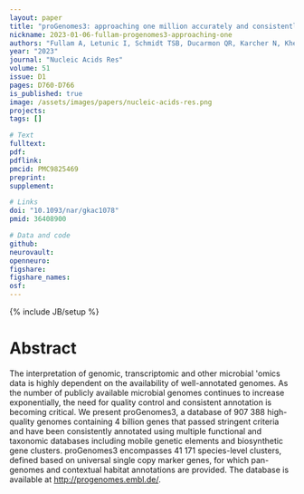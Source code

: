 ```yaml
---
layout: paper
title: "proGenomes3: approaching one million accurately and consistently annotated high-quality prokaryotic genomes"
nickname: 2023-01-06-fullam-progenomes3-approaching-one
authors: "Fullam A, Letunic I, Schmidt TSB, Ducarmon QR, Karcher N, Khedkar S, Kuhn M, Larralde M, Maistrenko OM, Malfertheiner L, Milanese A, Rodrigues JFM, Sanchis-Lopez C, Schudoma C, Szklarczyk D, Sunagawa S, Zeller G, Huerta-Cepas J, von Mering C, Bork P, Mende DR"
year: "2023"
journal: "Nucleic Acids Res"
volume: 51
issue: D1
pages: D760-D766
is_published: true
image: /assets/images/papers/nucleic-acids-res.png
projects:
tags: []

# Text
fulltext:
pdf:
pdflink:
pmcid: PMC9825469
preprint:
supplement:

# Links
doi: "10.1093/nar/gkac1078"
pmid: 36408900

# Data and code
github:
neurovault:
openneuro:
figshare:
figshare_names:
osf:
---
```

{% include JB/setup %}

# Abstract

The interpretation of genomic, transcriptomic and other microbial 'omics data is highly dependent on the availability of well-annotated genomes. As the number of publicly available microbial genomes continues to increase exponentially, the need for quality control and consistent annotation is becoming critical. We present proGenomes3, a database of 907 388 high-quality genomes containing 4 billion genes that passed stringent criteria and have been consistently annotated using multiple functional and taxonomic databases including mobile genetic elements and biosynthetic gene clusters. proGenomes3 encompasses 41 171 species-level clusters, defined based on universal single copy marker genes, for which pan-genomes and contextual habitat annotations are provided. The database is available at http://progenomes.embl.de/.
